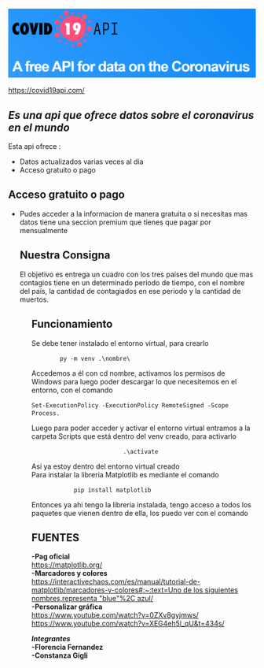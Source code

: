 <p class="has-line-data" data-line-start="2" data-line-end="3"><img src="MicrosoftTeams-image.png" alt="img"></p>
<a href="https://covid19api.com/">https://covid19api.com/</a><br>
<h2 class="code-line" data-line-start=3 data-line-end=4 ><a id="_Es_una_biblioteca_completa_para_crear_visualizaciones_estticas_animadas_e_interactivas_en_Python__3"></a><em>Es una api que ofrece datos sobre el coronavirus en el mundo</em></h2>
<p class="has-line-data" data-line-start="5" data-line-end="6">Esta api ofrece : </p>
<ul>
<li class="has-line-data" data-line-start="7" data-line-end="8">Datos actualizados varias veces al dia</li>
<li class="has-line-data" data-line-start="8" data-line-end="9">Acceso gratuito o pago </li>
</ul>
<h2 class="code-line" data-line-start=11 data-line-end=12 ><a id="Crear_11">Acceso gratuito o pago</a></h2>
<ul>
<li class="has-line-data" data-line-start="12" data-line-end="13">Pudes acceder a la informacion de manera gratuita o si necesitas mas datos tiene una seccion premium que tienes que pagar por mensualmente</li>
<h2 class="code-line" data-line-start=22 data-line-end=23 ><a id="Nuestro_Trabajo_22"></a>Nuestra Consigna </h2>
<p class="has-line-data" data-line-start="24" data-line-end="25">El objetivo es entrega un cuadro con los tres países del mundo que mas contagios tiene en un determinado periodo de tiempo, con el nombre del país, la cantidad de contagiados en ese periodo y la cantidad de muertos.</p>
<ul>
<h2 class="code-line" data-line-start=30 data-line-end=31 ><a id="Funcionamiento_30"></a>Funcionamiento</h2>
<p class="has-line-data" data-line-start="32" data-line-end="33">Se debe tener instalado el entorno virtual, para crearlo</p>
<pre><code>        py -m venv .\nombre\
</code></pre>
<p class="has-line-data" data-line-start="36" data-line-end="37">Accedemos a él con cd nombre, activamos los permisos de Windows para luego poder descargar lo que necesitemos en el entorno, con el comando</p>
<pre><code>Set-ExecutionPolicy -ExecutionPolicy RemoteSigned -Scope Process.
</code></pre>
<p class="has-line-data" data-line-start="40" data-line-end="41">Luego para poder acceder y activar el entorno virtual entramos a la carpeta Scripts que está dentro del venv creado, para activarlo</p>
<pre><code>                          .\activate
</code></pre>
<p class="has-line-data" data-line-start="44" data-line-end="46">Asi ya estoy dentro del entorno virtual creado<br>
Para instalar la libreria Matplotlib es mediante el comando</p>
<pre><code>            pip install matplotlib
</code></pre>
<p class="has-line-data" data-line-start="49" data-line-end="50">Entonces ya ahi tengo la libreria instalada, tengo acceso a todos los paquetes que vienen dentro de ella, los puedo ver con el comando</p>
<h2 class="code-line" data-line-start=51 data-line-end=52 ><a id="FUENTES_51"></a>FUENTES</h2>
<p class="has-line-data" data-line-start="52" data-line-end="59"><strong>-Pag oficial</strong><br>
<a href="https://matplotlib.org/">https://matplotlib.org/</a><br>
<strong>-Marcadores y colores</strong><br>
<a href="https://interactivechaos.com/es/manual/tutorial-de-matplotlib/marcadores-y-colores#:~:text=Uno%20de%20los%20siguientes%20nombres,representa%20%22blue%22%2C%20azul/">https://interactivechaos.com/es/manual/tutorial-de-matplotlib/marcadores-y-colores#:~:text=Uno de los siguientes nombres,representa &quot;blue&quot;%2C azul/</a><br>
<strong>-Personalizar gráfica</strong><br>
<a href="https://www.youtube.com/watch?v=0ZXv8gyjmws/">https://www.youtube.com/watch?v=0ZXv8gyjmws/</a><br>
<a href="https://www.youtube.com/watch?v=XEG4eh5l_qU&amp;t=434s/">https://www.youtube.com/watch?v=XEG4eh5l_qU&amp;t=434s/</a></p>
<p class="has-line-data" data-line-start="61" data-line-end="64"><strong><em>Integrantes</em></strong><br>
<strong>-Florencia Fernandez</strong><br>
<strong>-Constanza Gigli</strong></p>

